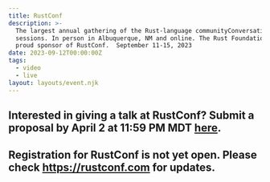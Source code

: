 ```yaml
---
title: RustConf
description: >-
  The largest annual gathering of the Rust-language communityConversation Q&A
  sessions. In person in Albuquerque, NM and online. The Rust Foundation is a
  proud sponsor of RustConf.  September 11-15, 2023
date: 2023-09-12T00:00:00Z
tags:
  - video
  - live
layout: layouts/event.njk
---
```

## Interested in giving a talk at RustConf? Submit a proposal by April 2 at 11:59 PM MDT <a target="_blank" rel="noopener" href="https://sessionize.com/rustconf-2023">here</a>.

## Registration for RustConf is not yet open. Please check&nbsp;<a href="https://rustconf.com" target="_blank" rel="noopener">https://rustconf.com</a> for updates.&nbsp;